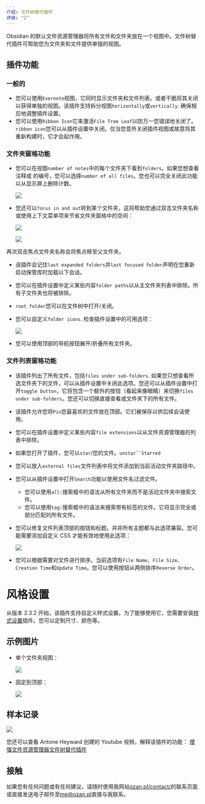 ```yaml
---
介绍: 文件树替代插件
评级: "2"
---
```

Obsidian 的默认文件资源管理器将所有文件和文件夹放在一个视图中。文件树替代插件可帮助您为文件夹和文件提供单独的视图。
## 插件功能

### [](https://github.com/ozntel/file-tree-alternative#general)一般的

- 您可以使用`Evernote`视图，它同时显示文件夹和文件列表。或者干脆将其关闭以获得单独的视图。该插件支持拆分视图`horizontally`或`vertically`. 确保相应地调整插件设置。
- 您可以使用`Ribbon Icon`它来激活`File Tree Leaf`以防万一您错误地关闭了。`ribbon icon`您可以从插件设置中关闭。仅当您意外关闭插件视图或故意将其重新构建时，它才会起作用。

### [](https://github.com/ozntel/file-tree-alternative#folder-pane-features)文件夹窗格功能

- 您可以在视图`number of notes`中的每个文件夹下看到`folders`。如果您想查看注释或 的编号，您可以选择`number of all files`。您也可以完全关闭此功能以从显示屏上删除计数。
    
    [![](https://raw.githubusercontent.com/ozntel/file-tree-alternative/main/images/number-of-notes.png)](https://raw.githubusercontent.com/ozntel/file-tree-alternative/main/images/number-of-notes.png)
    
- 您还可以`focus in and out`转到某个文件夹，这将帮助您通过双击文件夹名称或使用上下文菜单项来节省文件夹窗格中的空间：
    
    [![](https://raw.githubusercontent.com/ozntel/file-tree-alternative/main/images/focus-in-folder.png)](https://raw.githubusercontent.com/ozntel/file-tree-alternative/main/images/focus-in-folder.png)
    
    [![](https://raw.githubusercontent.com/ozntel/file-tree-alternative/main/images/focus-out-from-folder.png)](https://raw.githubusercontent.com/ozntel/file-tree-alternative/main/images/focus-out-from-folder.png)
    

再次双击焦点文件夹名称会将焦点移至父文件夹。

- 该插件会记住`last expanded folders`并`last focused folder`声明在您重新启动保管库时加载以下会话。
    
- 您可以在插件设置中定义某些内容`folder paths`以从主文件夹列表中排除。所有子文件夹也将被排除。
    
- `root folder`您可以在文件树中打开/关闭。
    
- 您可以自定义`folder icons`. 检查插件设置中的可用选项：
    
    [![](https://raw.githubusercontent.com/ozntel/file-tree-alternative/main/images/folder-icons.png)](https://raw.githubusercontent.com/ozntel/file-tree-alternative/main/images/folder-icons.png)
    
- 您可以使用顶部的导航按钮展开/折叠所有文件夹。
    

### [](https://github.com/ozntel/file-tree-alternative#file-list-pane-features)文件列表窗格功能

- 该插件列出了所有文件，包括`files under sub-folders`. 如果您只想查看所选文件夹下的文件，可以从插件设置中关闭此选项。您还可以从插件设置中打开`toggle button`，它将包含一个额外的按钮（看起来像眼睛）来切换`files under sub-folders`。您还可以切换直接查看或文件夹下的所有文件。
    
- 该插件允许您将`Pin`您最喜欢的文件放在顶部。它们被保存以供后续会话使用。
    
- 您可以在插件设置中定义某些内容`file extensions`以从文件资源管理器的列表中排除。
    
- 如果您打开了插件，您可以`star`/您的文件。`unstar``Starred`
    
- 您可以放入`external files`文件列表中将文件添加到当前活动文件夹路径中。
    
- 您可以从插件设置中打开`Search`功能以使用文件名过滤文件。
    
    - 您可以使用`all:`搜索框中的语法从所有文件夹而不是活动文件夹中搜索文件。
    - 您可以使用`tag:`搜索框中的语法来搜索带有标签的文件。它将显示完全或部分匹配的所有文件。
- 您可以修复文件列表顶部的按钮和标题。并非所有主题都与此选项兼容。您可能需要添加自定义 CSS 才能有效地使用此选项：
    
    [![](https://raw.githubusercontent.com/ozntel/file-tree-alternative/main/images/fixed-top-files.png)](https://raw.githubusercontent.com/ozntel/file-tree-alternative/main/images/fixed-top-files.png)
    
- 您可以根据需要对文件进行排序。当前选项有`File Name`、`File Size`、`Creation Time`和`Update Time`。您可以使用按钮从两侧排序`Reverse Order`。
    

# [](https://github.com/ozntel/file-tree-alternative#style-settings)风格设置

从版本 2.3.2 开始，该插件支持自定义样式设置。为了能够使用它，您需要安装[样式设置](https://github.com/mgmeyers/obsidian-style-settings)插件。您可以定制尺寸、颜色等。

## [](https://github.com/ozntel/file-tree-alternative#sample-images)示例图片

- 单个文件夹视图：
    
    [![](https://github.com/ozntel/file-tree-alternative/raw/main/images/folders-view.png)](https://github.com/ozntel/file-tree-alternative/raw/main/images/folders-view.png)
- 固定到顶部：
    
    [![](https://github.com/ozntel/file-tree-alternative/raw/main/images/files-pinned.png)](https://github.com/ozntel/file-tree-alternative/raw/main/images/files-pinned.png)

## [](https://github.com/ozntel/file-tree-alternative#sample-record)样本记录

[![](https://github.com/ozntel/file-tree-alternative/raw/main/images/obsidian-plugin.png)](https://youtu.be/fbz8IZtXuUE)

您还可以查看 Antone Heyward 创建的 Youtube 视频，解释该插件的功能： [增强文件资源管理器文件树替代插件](https://youtu.be/KBzE_BT0rtQ)

## [](https://github.com/ozntel/file-tree-alternative#contact)接触

如果您有任何问题或有任何建议，请随时使用我网站[ozan.pl/contact/](https://www.ozan.pl/contact/)的联系页面或直接发送电子邮件至[me@ozan.pl](mailto:me@ozan.pl)直接与我联系。

## [](https://github.com/ozntel/file-tree-alternative#support)